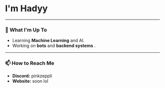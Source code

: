 #  I'm Hadyy 

---
### 🌱 **What I'm Up To**
- Learning **Machine Learning** and AI.
- Working on **bots** and **backend systems** .
---
### 📫 **How to Reach Me**
- **Discord:** pinkzeppli
- **Website:** soon lol
